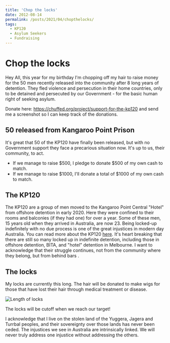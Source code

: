 ```yaml
---
title: 'Chop the locks'
date: 2012-08-14
permalink: /posts/2021/04/chopthelocks/
tags:
  - KP120
  - Asylum Seekers
  - Fundraising
---
```


Chop the locks
======

Hey All, this year for my birthday I'm chopping off my hair to raise money for the 50 men recently released into the community after 8 long years of detention. They fled violence and persecution in their home countries, only to be detained and persecuted by our Government - for the basic human right of seeking asylum.

Donate here: <https://chuffed.org/project/support-for-the-kp120> and send me a screenshot so I can keep track of the donations.

50 released from Kangaroo Point Prison
------

It's great that 50 of the KP120 have finally been released, but with no Government support they face a precarious situation now. It's up to us, their community, to act.

* If we manage to raise \$500, I pledge to donate \$500 of my own cash to match.
* If we manage to raise \$1000, I'll donate a total of \$1000 of my own cash to match.


The KP120
------

The KP120 are a group of men moved to the Kangaroo Point Central "Hotel" from offshore detention in early 2020. Here they were confined to their rooms and balconies (if they had one) for over a year. Some of these men, 15 years old when they arrived in Australia, are now 23. Being locked-up indefinitely with no due process is one of the great injustices in modern day Australia. You can read more about the KP120 [here](https://www.sydneycriminallawyers.com.au/blog/the-government-has-shown-no-mercy-dane-de-leon-on-a-kp120-refugee-suicide-attempt/). It's heart breaking that there are still so many locked up in indefinite detention, including those in offshore detention, BITA, and "hotel" detention in Melbourne. I want to acknowledge that their struggle continues, not from the community where they belong, but from behind bars .


The locks
------

My locks are currently this long. The hair will be donated to make wigs for those that have lost their hair through medical treatment or disease.

![Length of locks](https://bonstats.github.io/images/locks.jpg)

The locks will be cutoff when we reach our target!


I acknowledge that I live on the stolen land of the Yuggera, Jagera and Turrbal peoples, and their sovereignty over those lands has never been ceded. The injustices we see in Australia are intrinsically linked. We will never truly address one injustice without addressing the others.
